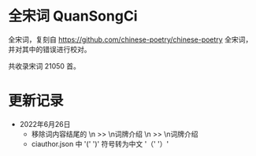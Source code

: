 # 全宋词 QuanSongCi

全宋词，复刻自 https://github.com/chinese-poetry/chinese-poetry 全宋词，并对其中的错误进行校对。

共收录宋词 21050 首。

# 更新记录

- 2022年6月26日
    - 移除词内容结尾的 \n >> \n词牌介绍 \n >> \n词牌介绍
    - ciauthor.json 中 '(' ')' 符号转为中文 '（' '）'